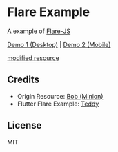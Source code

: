 # Flare Example

A example of [Flare-JS](https://github.com/2d-inc/Flare-JS)

[Demo 1 (Desktop)](https://giuem-networks.github.io/flare-example/) | [Demo 2 (Mobile)](https://giuem-networks.github.io/flare-example/test.html)

[modified resource](https://www.2dimensions.com/a/giuem/files/flare/bob-minion)

## Credits

* Origin Resource: [Bob (Minion)](https://www.2dimensions.com/a/kautuk/files/flare/bob-minion/preview)
* Flutter Flare Example: [Teddy](https://github.com/2d-inc/Flare-Flutter/tree/stable/example/teddy) 

## License

MIT
